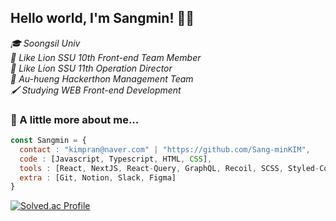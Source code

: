 ## Hello world, I'm Sangmin! 👋🏻
<em>🎓 Soongsil Univ</em><br>
<em>🦁 Like Lion SSU 10th Front-end Team Member</em><br>
<em>🦁 Like Lion SSU 11th Operation Director</em><br>
<em>🦁 Au-hueng Hackerthon Management Team</em><br>
<em>🖌 Studying WEB Front-end Development</em>

### 📌 A little more about me...
```js
const Sangmin = {
  contact : "kimpran@naver.com" | "https://github.com/Sang-minKIM",
  code : [Javascript, Typescript, HTML, CSS],
  tools : [React, NextJS, React-Query, GraphQL, Recoil, SCSS, Styled-Components, Emotion],
  extra : [Git, Notion, Slack, Figma]
}
```

[![Solved.ac Profile](http://mazassumnida.wtf/api/v2/generate_badge?boj=kimpran)](https://solved.ac/kimpran/)
